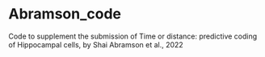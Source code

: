 # Abramson_code

Code to supplement the submission of Time or distance: predictive coding of Hippocampal cells, by Shai Abramson et al., 2022
